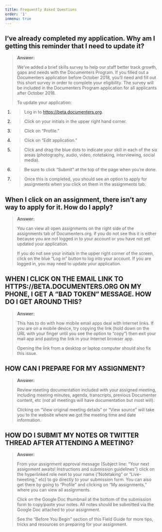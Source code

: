 ```yaml
---
title: Frequently Asked Questions
order: '1'
inmenu: true
---
```

## I’ve already completed my application. Why am I getting this reminder that I need to update it?

> **Answer:**
>
> We’ve added a brief skills survey to help our staff better track growth, gaps and needs with the Documenters Program. If you filled out a Documenters application before October 2018, you’ll need and fill out this short survey in order to complete your eligibility. The survey will be included in the Documenters Program application for all applicants after October 2018.
>
> To update your application:

1. > Log in to https://beta.documenters.org.
2. > Click on your initials in the upper right hand corner.
3. > Click on “Profile.”
4. > Click on “Edit application.”
5. > Click and drag the blue dots to indicate your skill in each of the six areas (photography, audio, video, notetaking, interviewing, social media).
6. > Be sure to click “Submit” at the top of the page when you’re done.
7. > Once this is completed, you should see an option to apply for assignments when you click on them in the assignments tab.


## When I click on an assignment, there isn’t any way to apply for it. How do I apply?

> **Answer:**
>
> You can view all open assignments on the right side of the assignments tab of Documenters.org. If you do not see this it is either because you are not logged in to your account or you have not yet updated your application.
>
> If you do not see your initials in the upper right corner of the screen, click on the blue “Log in” button to log into your account. If you are logged in, you may need to update your application.



## WHEN I CLICK ON THE EMAIL LINK TO HTTPS://BETA.DOCUMENTERS.ORG ON MY PHONE, I GET A “BAD TOKEN” MESSAGE. HOW DO I GET AROUND THIS?

> **Answer:**
>
> This has to do with how mobile email apps deal with Internet links. If you are on a mobile device, try copying the link (hold down on the URL with your finger until you see the option to “copy”) then exit your mail app and pasting the link in your Internet browser app.
>
> Opening the link from a desktop or laptop computer should also fix this issue.



## HOW CAN I PREPARE FOR MY ASSIGNMENT?

> **Answer:**
>
> Review meeting documentation included with your assigned meeting, including meeting minutes, agenda, transcripts, previous Documenter content, etc (not all meetings will have documentation but most will).
>
> Clicking on “View original meeting details” or “View source” will take you to the website where we got the meeting time and date information.



## HOW DO I SUBMIT MY NOTES OR TWITTER THREAD AFTER ATTENDING A MEETING?

> **Answer:**
>
> From your assignment approval message (Subject line: “Your next assignment awaits! Instructions and submission guidelines”) click on the hyperlinked role next to your name (“Notetaking” or “Live-tweeting,” etc) to go directly to your submission form. You can also get there by going to “Profile” and clicking on “My assignments,” where you can view all assignments.
>
> Click on the Google Doc thumbnail at the bottom of the submission form to copy/paste your notes. All notes should be submitted via the Google Doc attached to your assignment.
>
> See the “Before You Begin” section of this Field Guide for more tips, tricks and resources on preparing for your assignment.
